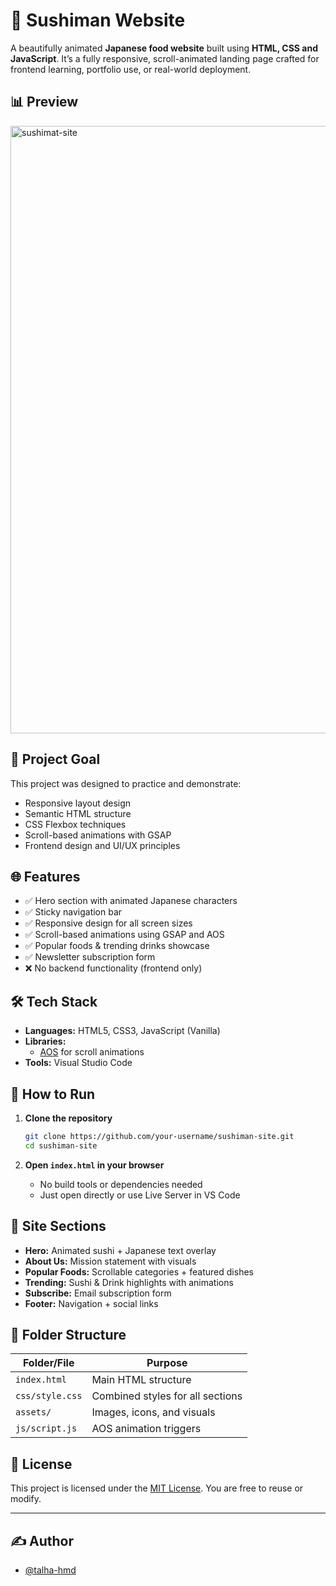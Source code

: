 # 🍣 Sushiman Website

A beautifully animated **Japanese food website** built using **HTML, CSS and JavaScript**. It’s a fully responsive, scroll-animated landing page crafted for frontend learning, portfolio use, or real-world deployment.

## 📊 Preview

<img width="1900" height="972" alt="sushimat-site" src="https://github.com/user-attachments/assets/ec34bbdc-d05b-4afd-9b3b-5458918e1dd5" />

## 🧠 Project Goal

This project was designed to practice and demonstrate:
- Responsive layout design
- Semantic HTML structure
- CSS Flexbox techniques
- Scroll-based animations with GSAP
- Frontend design and UI/UX principles

## 🌐 Features

- ✅ Hero section with animated Japanese characters
- ✅ Sticky navigation bar
- ✅ Responsive design for all screen sizes
- ✅ Scroll-based animations using GSAP and AOS
- ✅ Popular foods & trending drinks showcase
- ✅ Newsletter subscription form
- ❌ No backend functionality (frontend only)

## 🛠 Tech Stack

- **Languages:** HTML5, CSS3, JavaScript (Vanilla)
- **Libraries:**
  - [AOS](https://michalsnik.github.io/aos/) for scroll animations
- **Tools:** Visual Studio Code

## 🚀 How to Run

1. **Clone the repository**
   ```bash
   git clone https://github.com/your-username/sushiman-site.git
   cd sushiman-site
   ```

2. **Open `index.html` in your browser**
   - No build tools or dependencies needed
   - Just open directly or use Live Server in VS Code

## 🧾 Site Sections

- **Hero:** Animated sushi + Japanese text overlay
- **About Us:** Mission statement with visuals
- **Popular Foods:** Scrollable categories + featured dishes
- **Trending:** Sushi & Drink highlights with animations
- **Subscribe:** Email subscription form
- **Footer:** Navigation + social links

## 📁 Folder Structure

| Folder/File       | Purpose                          |
|-------------------|----------------------------------|
| `index.html`      | Main HTML structure              |
| `css/style.css`   | Combined styles for all sections |
| `assets/`         | Images, icons, and visuals       |
| `js/script.js`    | AOS animation triggers      |

## 📄 License

This project is licensed under the [MIT License](LICENSE). You are free to reuse or modify.

---

## ✍️ Author

- [@talha-hmd](https://github.com/talha-hmd)

